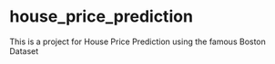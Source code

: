 # house_price_prediction
This is a project for House Price Prediction using the famous Boston Dataset
